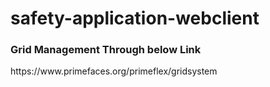 # safety-application-webclient

<h3>Grid Management Through below Link</h3>
https://www.primefaces.org/primeflex/gridsystem

